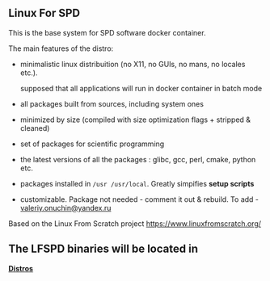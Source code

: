 ## Linux For SPD

This is the base system for SPD software docker container.

The main features of the distro:
- minimalistic linux distribuition (no X11, no GUIs, no mans, no locales etc.).
    
  supposed that all applications will run in docker container in batch mode
- all packages built from sources, including system ones
- minimized by size (compiled with size optimization flags + stripped & cleaned) 
- set of packages for scientific programming 
- the latest versions of all the packages : glibc, gcc, perl, cmake, python etc.
- packages installed in <code>/usr /usr/local</code>. Greatly simpifies <b>setup scripts</b>
- customizable. Package not needed - comment it out & rebuild. To add  - valeriy.onuchin@yandex.ru 

Based on the Linux From Scratch project https://www.linuxfromscratch.org/

## The LFSPD binaries will be located in 

 <b>[Distros](Distros)</b>
